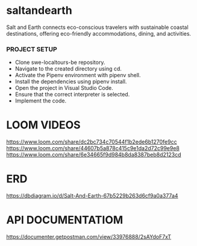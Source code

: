 # saltandearth
Salt and Earth connects eco-conscious travelers with sustainable coastal destinations, offering eco-friendly accommodations, dining, and activities.



### PROJECT SETUP
- Clone swe-localtours-be repository.
- Navigate to the created directory using cd.
- Activate the Pipenv environment with pipenv shell.
- Install the dependencies using pipenv install.
- Open the project in Visual Studio Code.
- Ensure that the correct interpreter is selected.
- Implement the code.




# LOOM VIDEOS
https://www.loom.com/share/dc2bc734c70544f1b2ede6b1270fe9cc
https://www.loom.com/share/44607b5a878c415c9e1da2d72c99e9e8
https://www.loom.com/share/6e34665f9d984b8da8387beb8d2123cd

# ERD 
https://dbdiagram.io/d/Salt-And-Earth-67b5229b263d6cf9a0a377a4

# API DOCUMENTATIOM

https://documenter.getpostman.com/view/33976888/2sAYdoF7xT
